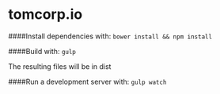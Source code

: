 tomcorp.io
==========

####Install dependencies with:
`bower install && npm install`

####Build with:
`gulp`

The resulting files will be in dist

####Run a development server with:
`gulp watch`
